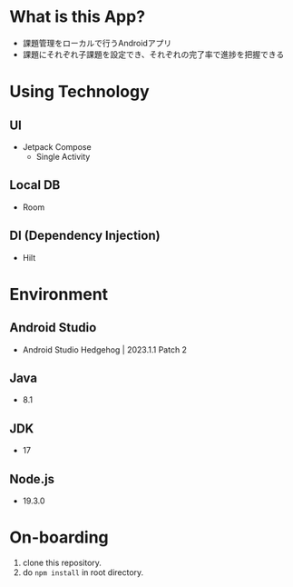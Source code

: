 # What is this App?
- 課題管理をローカルで行うAndroidアプリ
- 課題にそれぞれ子課題を設定でき、それぞれの完了率で進捗を把握できる

# Using Technology
## UI
- Jetpack Compose
  - Single Activity

## Local DB
- Room

## DI (Dependency Injection)
- Hilt

# Environment
## Android Studio
- Android Studio Hedgehog | 2023.1.1 Patch 2

## Java
- 8.1

## JDK
- 17

## Node.js
- 19.3.0

# On-boarding
1. clone this repository.
2. do `npm install` in root directory.
